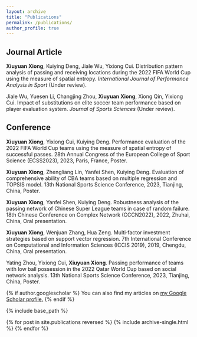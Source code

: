 ```yaml
---
layout: archive
title: "Publications"
permalink: /publications/
author_profile: true
---
```

## Journal Article
**Xiuyuan Xiong**, Kuiying Deng, Jiale Wu, Yixiong Cui. Distribution pattern analysis of passing and receiving locations during the 2022 FIFA World Cup using the measure of spatial entropy. *International Journal of Performance Analysis in Sport* (Under review).     

Jiale Wu, Yuesen Li, Changjing Zhou, **Xiuyuan Xiong**, Xiong Qin, Yixiong Cui. Impact of substitutions on elite soccer team performance based on player evaluation system. *Journal of Sports Sciences* (Under review).
## Conference
**Xiuyuan Xiong**, Yixiong Cui, Kuiying Deng. Performance evaluation of the 2022 FIFA World Cup teams using the measure of spatial entropy of successful passes. 28th Annual Congress of the European College of Sport Science (ECSS2023), 2023, Paris, France, Poster.      

**Xiuyuan Xiong**, Zhengliang Lin, Yanfei Shen, Kuiying Deng. Evaluation of comprehensive ability of CBA teams based on multiple regression and TOPSIS model. 13th National Sports Science Conference, 2023, Tianjing, China, Poster.         

**Xiuyuan Xiong**, Yanfei Shen, Kuiying Deng. Robustness analysis of the passing network of Chinese Super League teams in case of random failure. 18th Chinese Conference on Complex Network (CCCN2022), 2022, Zhuhai, China, Oral presentation.        

**Xiuyuan Xiong**, Wenjuan Zhang, Hua Zeng. Multi‑factor investment strategies based on support vector regression. 7th International Conference on Computational and Information Sciences (ICCIS 2019), 2019, Chengdu, China, Oral presentation.     

Yating Zhou, Yixiong Cui, **Xiuyuan Xiong**. Passing performance of teams with low ball possession in the 2022 Qatar World Cup based on social network analysis. 13th National Sports Science Conference, 2023, Tianjing, China, Poster.




{% if author.googlescholar %}
  You can also find my articles on <u><a href="{{author.googlescholar}}">my Google Scholar profile</a>.</u>
{% endif %}

{% include base_path %}

{% for post in site.publications reversed %}
  {% include archive-single.html %}
{% endfor %}
